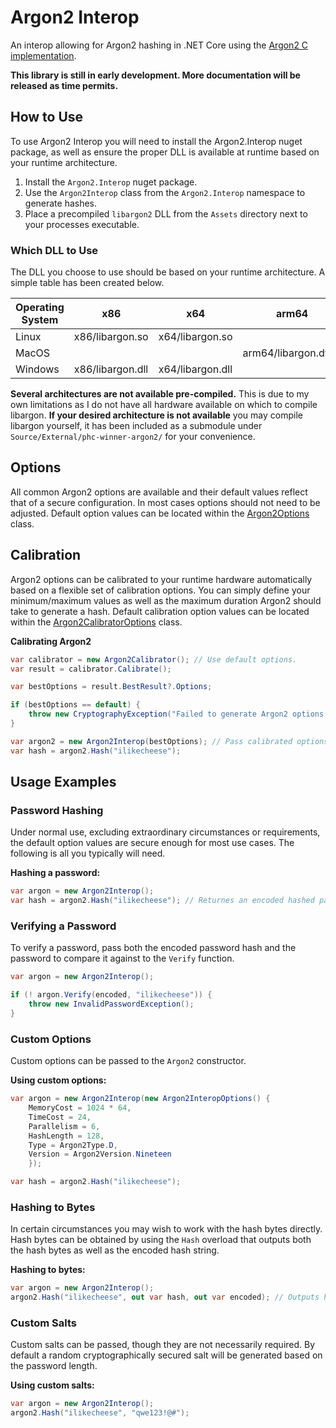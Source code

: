# Argon2 Interop
An interop allowing for Argon2 hashing in .NET Core using the [Argon2 C implementation](https://github.com/P-H-C/phc-winner-argon2).

**This library is still in early development. More documentation will be released as time permits.**

## How to Use
To use Argon2 Interop you will need to install the Argon2.Interop nuget package, as well as ensure the proper DLL is available at runtime based on your runtime architecture.

1. Install the `Argon2.Interop` nuget package.
2. Use the `Argon2Interop` class from the `Argon2.Interop` namespace to generate hashes.
3. Place a precompiled `libargon2` DLL from the `Assets` directory next to your processes executable.

### Which DLL to Use
The DLL you choose to use should be based on your runtime architecture. A simple table has been created below.

| Operating System | x86              | x64              | arm64                |
|------------------|------------------|------------------|----------------------|
| Linux            | x86/libargon.so  | x64/libargon.so  |                      |
| MacOS            |                  |                  | arm64/libargon.dylib |
| Windows          | x86/libargon.dll | x64/libargon.dll |                      |

**Several architectures are not available pre-compiled.** This is due to my own limitations as I do not have all
hardware available on which to compile libargon. **If your desired architecture is not available** you may compile
libargon yourself, it has been included as a submodule under `Source/External/phc-winner-argon2/` for your convenience.

## Options
All common Argon2 options are available and their default values reflect that of a secure configuration. In most
cases options should not need to be adjusted. Default option values can be located within the [Argon2Options](https://github.com/Flash619/Argon2.Interop/blob/main/Source/Argon2.Interop/Argon2Options.cs) class.

## Calibration
Argon2 options can be calibrated to your runtime hardware automatically based on a flexible set of calibration options.
You can simply define your minimum/maximum values as well as the maximum duration Argon2 should take to generate a hash.
Default calibration option values can be located within the [Argon2CalibratorOptions](https://github.com/Flash619/Argon2.Interop/blob/main/Source/Argon2.Interop.Extensions.Calibration/Argon2CalibratorOptions.cs) class.

**Calibrating Argon2**
```c#
var calibrator = new Argon2Calibrator(); // Use default options.
var result = calibrator.Calibrate();

var bestOptions = result.BestResult?.Options;

if (bestOptions == default) {
    throw new CryptographyException("Failed to generate Argon2 options that meet base requirements.");
}

var argon2 = new Argon2Interop(bestOptions); // Pass calibrated options to Argon2Interop.
var hash = argon2.Hash("ilikecheese");
```

## Usage Examples

### Password Hashing
Under normal use, excluding extraordinary circumstances or requirements, the default option values are secure enough for
most use cases. The following is all you typically will need.

**Hashing a password:**
```c#
var argon = new Argon2Interop();
var hash = argon2.Hash("ilikecheese"); // Returnes an encoded hashed password.
```

### Verifying a Password
To verify a password, pass both the encoded password hash and the password to compare it against to the `Verify` function.

```c#
var argon = new Argon2Interop();

if (! argon.Verify(encoded, "ilikecheese")) {
    throw new InvalidPasswordException();
}
```

### Custom Options
Custom options can be passed to the `Argon2` constructor.

**Using custom options:**
```c#
var argon = new Argon2Interop(new Argon2InteropOptions() {
    MemoryCost = 1024 * 64,
    TimeCost = 24,
    Parallelism = 6,
    HashLength = 128,
    Type = Argon2Type.D,
    Version = Argon2Version.Nineteen
    });

var hash = argon2.Hash("ilikecheese");
```

### Hashing to Bytes
In certain circumstances you may wish to work with the hash bytes directly. Hash bytes can be obtained by using the `Hash`
overload that outputs both the hash bytes as well as the encoded hash string.

**Hashing to bytes:**
```c#
var argon = new Argon2Interop();
argon2.Hash("ilikecheese", out var hash, out var encoded); // Outputs hash bytes as well as an encoded hash string.
```

### Custom Salts
Custom salts can be passed, though they are not necessarily required. By default a random cryptographically secured salt
will be generated based on the password length.

**Using custom salts:**
```c#
var argon = new Argon2Interop();
argon2.Hash("ilikecheese", "qwe123!@#");
```